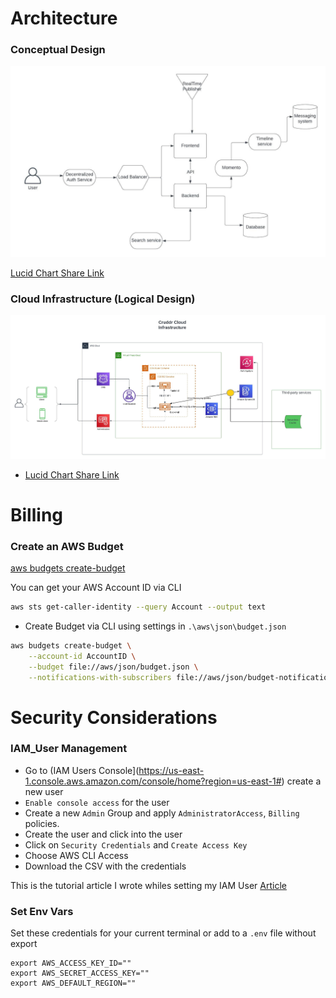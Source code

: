 # Architecture
### Conceptual Design
![Logical Design](https://github.com/NewerKey/aws-bootcamp-cruddur-2023/blob/main/_docs/assets/%5BConceptual%20Design%5DCruddur.jpeg)

[Lucid Chart Share Link](https://lucid.app/lucidchart/invitations/accept/inv_73db15dd-e4e5-41e3-a891-dffecd693ffe)

### Cloud Infrastructure (Logical Design)
![Conceptual Design](https://github.com/NewerKey/aws-bootcamp-cruddur-2023/blob/main/_docs/assets/%5BLogical%20Design%5DCloud%20Infrastructure.jpeg)

- [Lucid Chart Share Link](https://lucid.app/lucidchart/4ad90d64-4352-4900-a864-eaa6e8afe428/edit?invitationId=inv_5f18e875-62c4-457f-a42f-8672a509b06c)

# Billing

###  Create an AWS Budget

[aws budgets create-budget](https://docs.aws.amazon.com/cli/latest/reference/budgets/create-budget.html)

You can get your AWS Account ID via CLI
```sh
aws sts get-caller-identity --query Account --output text
```

- Create Budget via CLI using settings in `.\aws\json\budget.json`

```sh
aws budgets create-budget \
    --account-id AccountID \
    --budget file://aws/json/budget.json \
    --notifications-with-subscribers file://aws/json/budget-notifications-with-subscribers.json
```


# Security Considerations

### IAM_User Management 
- Go to (IAM Users Console](https://us-east-1.console.aws.amazon.com/console/home?region=us-east-1#) create a new user
- `Enable console access` for the user
- Create a new `Admin` Group and apply `AdministratorAccess`, `Billing` policies.
- Create the user and click into the user
- Click on `Security Credentials` and `Create Access Key`
- Choose AWS CLI Access
- Download the CSV with the credentials

This is the tutorial article I wrote whiles setting my IAM User [Article](https://newerkey.hashnode.dev/create-and-manage-an-iam-useraws)

### Set Env Vars

Set these credentials for your current terminal or add to a `.env` file without export
```
export AWS_ACCESS_KEY_ID=""
export AWS_SECRET_ACCESS_KEY=""
export AWS_DEFAULT_REGION=""
```
